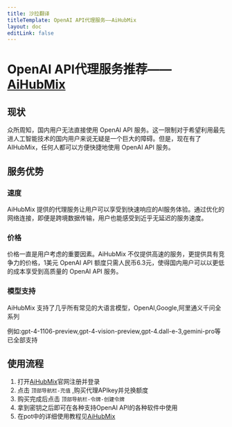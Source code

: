 ```yaml
---
title: 沙拉翻译
titleTemplate: OpenAI API代理服务——AiHubMix
layout: doc
editLink: false
---
```


# OpenAI API代理服务推荐——[AiHubMix](https://aihubmix.com/register?aff=trJY)

## 现状

众所周知，国内用户无法直接使用 OpenAI API 服务。这一限制对于希望利用最先进人工智能技术的国内用户来说无疑是一个巨大的障碍。但是，现在有了 AIHubMix，任何人都可以方便快捷地使用 OpenAI API 服务。

## 服务优势

### 速度

AiHubMix 提供的代理服务让用户可以享受到快速响应的AI服务体验。通过优化的网络连接，即便是跨境数据传输，用户也能感受到近乎无延迟的服务速度。

### 价格

价格一直是用户考虑的重要因素。AiHubMix 不仅提供高速的服务，更提供具有竞争力的价格，1美元 OpenAI API 额度只需人民币6.3元，使得国内用户可以以更低的成本享受到高质量的 OpenAI API 服务。

### 模型支持

AiHubMix 支持了几乎所有常见的大语言模型，OpenAI,Google,阿里通义千问全系列

例如:gpt-4-1106-preview,gpt-4-vision-preview,gpt-4.dall-e-3,gemini-pro等已全部支持

## 使用流程

1. 打开[AiHubMix](https://aihubmix.com/register?aff=trJY)官网注册并登录
2. 点击 `顶部导航栏-充值` ,购买代理APIkey并兑换额度
3. 购买完成后点击 `顶部导航栏-令牌-创建令牌`
4. 拿到密钥之后即可在各种支持OpenAI API的各种软件中使用
5. 在pot中的详细使用教程见[AiHubMix](/docs/api/translate/openai.html#aihubmix)
